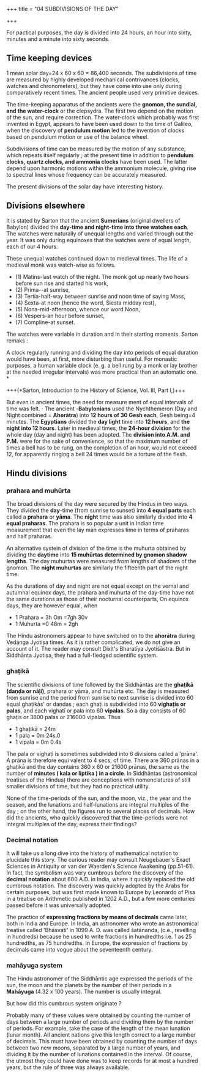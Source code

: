 +++
title = "04 SUBDIVISIONS OF THE DAY"

+++

For pactical purposes, the day is divided into 24 hours, an hour into sixty, minutes and a minute into sixty seconds. 

## Time keeping devices

1 mean solar day=24 x 60 x 60 = 86,400 seconds. The subdivisions of time are measured by highly  developed mechanical contrivances (clocks, watches and chronometers), but they have come into use only during comparatively recent times. The ancient people used very primitive devices.

The time-keeping apparatus of the ancients were the **gnomon, the sundial, and the water-clock** or the clepsydra. The first two depend on the motion of the sun, and require correction. The water-clock which probably was first invented in Egypt, appears to have been used down to the time of Galileo, when the discovery of **pendulum motion** led to the invention of clocks based on pendulum motion or use of the balance wheel. 

Subdivisions of time can be measured by the motion of any substance, which repeats itself regularly ; at the present time in addition to **pendulum clocks, quartz clocks, and ammonia clocks** have been used. The latter depend upon harmonic motions within the ammonium molecule, giving rise to spectral lines whose frequency can be accurately measured. 

The present divisions of the solar day have interesting history. 

## Divisions elsewhere

It is stated by Sarton that the ancient **Sumerians** (original dwellers of Babylon) divided the **day-time and night-time into three watches each**. The watches were naturally of unequal lengths and varied through out the year. It was only during equinoxes that the watches were of equal length, each of our 4 hours. 

These unequal watches continued down to medieval times. The life of a medieval monk was watch-wise as follows. 

- (1) Matins-last watch of the night. The monk got up nearly two hours before sun rise and started his work, 
- (2) Prima--at sunrise, 
- (3) Tertia-half-way between sunrise and noon time of saying Mass, 
- (4) Sexta-at noon (hence the word, Siesta midday rest), 
- (5) Nona-mid-afternoon, whence our word Noon, 
- (6) Vespers-an hour before sunset, 
- (7) Compline-at sunset. 

The watches were variable in duration and in their starting moments. Sarton remaks : 

A clock regularly running and dividing the day into periods of equal duration would have been, at first, more disturbing than useful. For monastic purposes, a human variable clock (e. g. a bell rung by a monk or lay brother at the needed irregular intervals) was more practical than an automatic one. * 

+++(*Sarton, Introduction to the History of Science, Vol. III, Part I,)+++

But even in ancient times, the need for measure ment of equal intervals of time was felt. · The ancient -**Babylonians** used the Nychthemeron (Day and Night combined = **Ahorātra**) into **12 hours of 30 Gesh each**, Gesh being=4 minutes. The **Egyptians** divided the **day light** time into **12 hours**, and **the night into 12 hours**. Later in medieval times, the **24-hour division** for the whole day (day and night) has been adopted. The **division into A.M. and P.M.** were for the sake of convenience, so that the maximum number of times a bell has to be rung, on the completion of an hour, would not exceed 12, for apparently ringing a bell 24 times would be a torture of the flesh. 

## Hindu divisions

### prahara and muhūrta

The broad divisions of the day were secured by the Hindus in two ways. They divided the **day**-time (from sunrise to sunset) into **4 equal parts** each called a **prahara** or **yāma**. The **night** time was also similarly divided into **4 equal praharas**. The prahara is so popular a unit in Indian time measurement that even the lay man expresses time in terms of praharas and half praharas. 

An alternative systein of division of the time is the muhurta obtained by dividing the **daytime** into **15 muhūrtas determined by gnomon shadow lengths**. The day muhurtas were measured from lengths of shadows of the gnomon. The **night muhurtas** are similarly the fifteenth part of the night time. 

As the durations of day and night are not equal except on the vernal and autumnal equinox days, the prahara and muhurta of the day-time have not the same durations as those of their nocturnal counterparts, On equinox days, they are however equal, when 

- 1 Prahara = 3h Om =7gh 30v 
- 1 Muhurta =0 48m = 2gh 

The Hindu astronomers appear to have switched on to the **ahorātra** during Vedānga Jyotiṣa times. As it is rather complicated, we do not give an account of it. The reader may consult Dixit's Bharatīya Jyotiśāstra. But in Siddhānta Jyotiṣa, they had a full-fledged scientific system. 

### ghaṭikā

The scientific divisions of time followed by the Siddhāntas are the **ghaṭikā (daṇḍa or nāļi)**, prahara or yāma, and muhūrta etc. The day is measured from sunrise and the period from sunrise to next sunrise is divided into 60 equal ghaṭikās' or daṇḍas ; each ghaṭi is subdivided into 60 **vighaṭis or palas**, and each vighatī or pala into 60 **vipalas**. So a day consists of 60 ghaṭis or 3600 palas or 216000 vipalas. Thus 

- 1 ghaṭikā = 24m
- 1 pala = 0m 24s.0 
- 1 vipala = 0m 0.4s 

The pala or vighaṭi is sometimes subdivided into 6 divisions called a 'prāna'. A prāna is therefore equi valent to 4 secs, of time. There are 360 prānas in a ghaṭikā and the day contains 360 x 60 or 21600 prānas, the same as the number of **minutes ( kala or liptika ) in a circle**. In Siddhāntas (astronomical treatises of the Hindus) there are conceptions with nomenclatures of still smaller divisions of time, but they had no practical utility. 

None of the time-periods of the sun, and the moon, viz., the year and the season, and the lunations and half-lunations are integral multiples of the day ; on the other hand, the figures run to several places of decimals. How did the ancients, who quickly discovered that the time-periods were not integral multiples of the day, express their findings? 

### Decimal notation

It will take us a long dive into the history of mathematical notation to elucidate this story. The curious reader may consult Neugebauer's Exact Sciences in Antiquity or van der Waerden's Science Awakening (pp.51-61). In fact, the symbolism was very cumbrous before the discovery of the **decimal notation** about 600 A.D. in India, where it quickly replaced the old cumbrous notation. The discovery was quickly adopted by the Arabs for certain purposes, but was first made known to Europe by Leonardo of Pisa in a treatise on Arithmetic published in 1202 A.D., but a few more centuries passed before it was universally adopted. 

The practice of **expressing fractions by means of decimals** came later, both in India and Europe. In India, an astronomer who wrote an astronomical treatise called 'Bhāsvatī' in 1099 A. D. was called śatānanda, (c.e., revelling in hundreds) because he used to write fractions in hundredths i.e. 1 as 25 hundredths, as 75 hundredths. In Europe, the expression of fractions by decimals came into vogue about the seventeenth century. 

### mahāyuga system

The Hindu astronomer of the Siddhāntic age expressed the periods of the sun, the moon and the planets by the number of their periods in a **Mahāyuga** (4.32 x 100 years). The number is usually integral. 

But how did this cumbrous system originate ? 

Probably many of these values were obtained by counting the number of days between a large number of periods and dividing them by the number of periods. For example, take the case of the length of the mean lunation (lunar month). All ancient nations give this length correct to a large number of decimals. This must have been obtained by counting the number of days between two new moons, separated by a large number of years, and dividing it by the number of lunations contained in the interval. Of course, the utmost they could have done was to keep records for at most a hundred years, but the rule of three was always available. 

